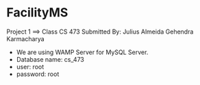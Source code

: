 FacilityMS
==========
Project 1  ==> Class CS 473
Submitted By:
Julius Almeida
Gehendra Karmacharya​

- We are using WAMP Server for MySQL Server.
- Database name: cs_473
- user: root
- password: root



